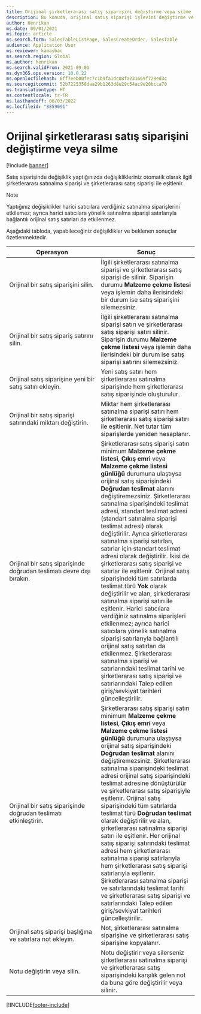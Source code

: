 ```yaml
---
title: Orijinal şirketlerarası satış siparişini değiştirme veya silme
description: Bu konuda, orijinal satış siparişi işlevini değiştirme ve silme açıklanmaktadır
author: Henrikan
ms.date: 09/01/2021
ms.topic: article
ms.search.form: SalesTableListPage, SalesCreateOrder, SalesTable
audience: Application User
ms.reviewer: kamaybac
ms.search.region: Global
ms.author: henrikan
ms.search.validFrom: 2021-09-01
ms.dyn365.ops.version: 10.0.22
ms.openlocfilehash: 6ff7eeb00fec7c1b9fa1dc08fa231669f728ed3c
ms.sourcegitcommit: 52b7225350daa29b1263d8e29c54ac9e20bcca70
ms.translationtype: HT
ms.contentlocale: tr-TR
ms.lasthandoff: 06/03/2022
ms.locfileid: "8859091"
---
```

# <a name="change-or-delete-an-original-intercompany-sales-order"></a>Orijinal şirketlerarası satış siparişini değiştirme veya silme

[!include [banner](../../includes/banner.md)]

Satış siparişinde değişiklik yaptığınızda değişiklikleriniz otomatik olarak ilgili şirketlerarası satınalma siparişi ve şirketlerarası satış siparişi ile eşitlenir.

> [!NOTE]
> Yaptığınız değişiklikler harici satıcılara verdiğiniz satınalma siparişlerini etkilemez; ayrıca harici satıcılara yönelik satınalma siparişi satırlarıyla bağlantılı orijinal satış satırları da etkilenmez.

Aşağıdaki tabloda, yapabileceğiniz değişiklikler ve beklenen sonuçlar özetlenmektedir.

| Operasyon | Sonuç |
|---|---|
| Orijinal&nbsp;bir&nbsp;satış&nbsp;siparişini&nbsp;silin. | İlgili şirketlerarası satınalma siparişi ve şirketlerarası satış siparişi de silinir. Siparişin durumu **Malzeme çekme listesi** veya işlemin daha ilerisindeki bir durum ise satış siparişini silemezsiniz. |
| Orijinal bir satış sipariş satırını silin. | İlgili şirketlerarası satınalma siparişi satırı ve şirketlerarası satış siparişi satırı silinir. Siparişin durumu **Malzeme çekme listesi** veya işlemin daha ilerisindeki bir durum ise satış siparişi satırını silemezsiniz. |
| Orijinal satış siparişine yeni bir satış satırı ekleyin. | Yeni satış satırı hem şirketlerarası satınalma siparişinde hem şirketlerarası satış siparişinde oluşturulur. |
| Orijinal bir satış siparişi satırındaki miktarı değiştirin. | Miktar hem şirketlerarası satınalma siparişi satırı hem şirketlerarası satış siparişi satırı ile eşitlenir. Net tutar tüm siparişlerde yeniden hesaplanır. |
| Orijinal bir satış siparişinde doğrudan teslimatı devre dışı bırakın. | Şirketlerarası satış siparişi satırı minimum **Malzeme çekme listesi**, **Çıkış emri** veya **Malzeme çekme listesi günlüğü** durumuna ulaştıysa orijinal satış siparişindeki **Doğrudan teslimat** alanını değiştiremezsiniz. Şirketlerarası satınalma siparişindeki teslimat adresi, standart teslimat adresi (standart satınalma siparişi teslimat adresi) olarak değiştirilir. Ayrıca şirketlerarası satınalma siparişi satırları, satırlar için standart teslimat adresi olarak değiştirilir. İkisi de şirketlerarası satış siparişi ve satırlar ile eşitlenir. Orijinal satış siparişindeki tüm satırlarda teslimat türü **Yok** olarak değiştirilir ve alan, şirketlerarası satınalma siparişi satırı ile eşitlenir. Harici satıcılara verdiğiniz satınalma siparişleri etkilenmez; ayrıca harici satıcılara yönelik satınalma siparişi satırlarıyla bağlantılı orijinal satış satırları da etkilenmez. Şirketlerarası satınalma siparişi ve satırlarındaki teslimat tarihi ve şirketlerarası satış siparişi ve satırlarındaki Talep edilen giriş/sevkiyat tarihleri güncelleştirilir. |
| Orijinal bir satış siparişinde doğrudan teslimatı etkinleştirin. | Şirketlerarası satış siparişi satırı minimum **Malzeme çekme listesi**, **Çıkış emri** veya **Malzeme çekme listesi günlüğü** durumuna ulaştıysa orijinal satış siparişindeki **Doğrudan teslimat** alanını değiştiremezsiniz. Şirketlerarası satınalma siparişindeki teslimat adresi orijinal satış siparişindeki teslimat adresine dönüştürülür ve şirketlerarası satış siparişiyle eşitlenir. Orijinal satış siparişindeki tüm satırlarda teslimat türü **Doğrudan teslimat** olarak değiştirilir ve alan, şirketlerarası satınalma siparişi satırı ile eşitlenir. Her orijinal satış siparişi satırındaki teslimat adresi hem şirketlerarası satınalma siparişi satırlarıyla hem şirketlerarası satış siparişi satırlarıyla eşitlenir. Şirketlerarası satınalma siparişi ve satırlarındaki teslimat tarihi ve şirketlerarası satış siparişi ve satırlarındaki Talep edilen giriş/sevkiyat tarihleri güncelleştirilir. |
| Orijinal satış siparişi başlığına ve satırlara not ekleyin. | Not, şirketlerarası satınalma siparişine ve şirketlerarası satış siparişine kopyalanır. |
| Notu değiştirin veya silin. | Notu değiştirir veya silerseniz şirketlerarası satınalma siparişi ve şirketlerarası satış siparişindeki karşılık gelen not da buna göre değiştirilir veya silinir. |

[!INCLUDE[footer-include](../../includes/footer-banner.md)]
